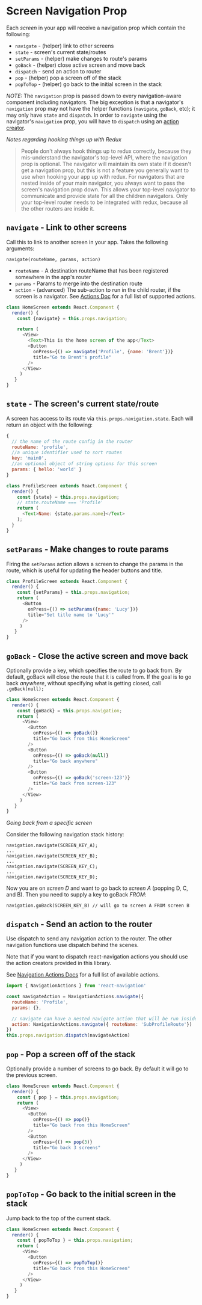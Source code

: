 
# Screen Navigation Prop

Each *screen* in your app will receive a navigation prop which contain the following:
* `navigate` - (helper) link to other screens
* `state` - screen's current state/routes
* `setParams` - (helper) make changes to route's params
* `goBack` - (helper) close active screen and move back
* `dispatch` - send an action to router
* `pop` - (helper) pop a screen off of the stack
* `popToTop` - (helper) go back to the initial screen in the stack

*NOTE:* The `navigation` prop is passed down to every navigation-aware component including navigators. The big exception is that a navigator's `navigation` prop may not have the helper functions (`navigate`, `goBack`, etc); it may only have `state` and `dispatch`. In order to `navigate` using the navigator's `navigation` prop, you will have to `dispatch` using an [action creator](navigation-actions).

*Notes regarding hooking things up with Redux*

> People don't always hook things up to redux correctly, because they mis-understand the navigator's top-level API, where the navigation prop is optional. The navigator will maintain its own state if it doesn't get a navigation prop, but this is not a feature you generally want to use when hooking your app up with redux. For navigators that are nested inside of your main navigator, you always want to pass the screen's navigation prop down. This allows your top-level navigator to communicate and provide state for all the children navigators. Only your top-level router needs to be integrated with redux, because all the other routers are inside it.

## `navigate` - Link to other screens

Call this to link to another screen in your app. Takes the following arguments:

`navigate(routeName, params, action)`

- `routeName` - A destination routeName that has been registered somewhere in the app's router
- `params` - Params to merge into the destination route
- `action` - (advanced) The sub-action to run in the child router, if the screen is a navigator. See [Actions Doc](navigation-actions) for a full list of supported actions.

```js
class HomeScreen extends React.Component {
  render() {
    const {navigate} = this.props.navigation;

    return (
      <View>
        <Text>This is the home screen of the app</Text>
        <Button
          onPress={() => navigate('Profile', {name: 'Brent'})}
          title="Go to Brent's profile"
        />
      </View>
     )
   }
}
```

## `state` - The screen's current state/route

A screen has access to its route via `this.props.navigation.state`. Each will return an object with the following:

```js
{
  // the name of the route config in the router
  routeName: 'profile',
  //a unique identifier used to sort routes
  key: 'main0',
  //an optional object of string options for this screen
  params: { hello: 'world' }
}
```

```js
class ProfileScreen extends React.Component {
  render() {
    const {state} = this.props.navigation;
    // state.routeName === 'Profile'
    return (
      <Text>Name: {state.params.name}</Text>
    );
  }
}
```


## `setParams` - Make changes to route params

Firing the `setParams` action allows a screen to change the params in the route, which is useful for updating the header buttons and title.

```js
class ProfileScreen extends React.Component {
  render() {
    const {setParams} = this.props.navigation;
    return (
      <Button
        onPress={() => setParams({name: 'Lucy'})}
        title="Set title name to 'Lucy'"
      />
     )
   }
}
```

## `goBack` - Close the active screen and move back

Optionally provide a key, which specifies the route to go back from. By default, goBack will close the route that it is called from. If the goal is to go back *anywhere*, without specifying what is getting closed, call `.goBack(null);`

```js
class HomeScreen extends React.Component {
  render() {
    const {goBack} = this.props.navigation;
    return (
      <View>
        <Button
          onPress={() => goBack()}
          title="Go back from this HomeScreen"
        />
        <Button
          onPress={() => goBack(null)}
          title="Go back anywhere"
        />
        <Button
          onPress={() => goBack('screen-123')}
          title="Go back from screen-123"
        />
      </View>
     )
   }
}
```

*Going back from a specific screen*

Consider the following navigation stack history:
```...
navigation.navigate(SCREEN_KEY_A);
...
navigation.navigate(SCREEN_KEY_B);
...
navigation.navigate(SCREEN_KEY_C);
...
navigation.navigate(SCREEN_KEY_D);
```

Now you are on *screen D* and want to go back to *screen A* (popping D, C, and B).
Then you need to supply a key to goBack *FROM*:

```
navigation.goBack(SCREEN_KEY_B) // will go to screen A FROM screen B
```

## `dispatch` - Send an action to the router

Use dispatch to send any navigation action to the router. The other navigation functions use dispatch behind the scenes.

Note that if you want to dispatch react-navigation actions you should use the action creators provided in this library.

See [Navigation Actions Docs](navigation-actions) for a full list of available actions.

```js
import { NavigationActions } from 'react-navigation'

const navigateAction = NavigationActions.navigate({
  routeName: 'Profile',
  params: {},

  // navigate can have a nested navigate action that will be run inside the child router
  action: NavigationActions.navigate({ routeName: 'SubProfileRoute'})
})
this.props.navigation.dispatch(navigateAction)

```

## `pop` - Pop a screen off of the stack

Optionally provide a number of screens to go back. By default it will go to the previous screen.

```js
class HomeScreen extends React.Component {
  render() {
    const { pop } = this.props.navigation;
    return (
      <View>
        <Button
          onPress={() => pop()}
          title="Go back from this HomeScreen"
        />
        <Button
          onPress={() => pop(3)}
          title="Go back 3 screens"
        />
      </View>
     )
   }
}
```

## `popToTop` - Go back to the initial screen in the stack

Jump back to the top of the current stack.

```js
class HomeScreen extends React.Component {
  render() {
    const { popToTop } = this.props.navigation;
    return (
      <View>
        <Button
          onPress={() => popToTop()}
          title="Go back from this HomeScreen"
        />
      </View>
     )
   }
}
```
